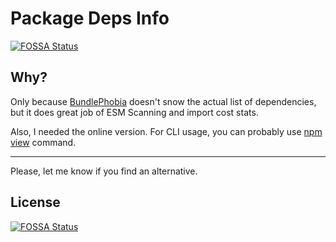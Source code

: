 # Package Deps Info
[![FOSSA Status](https://app.fossa.com/api/projects/git%2Bgithub.com%2Fzardoy%2Fpackage-info.svg?type=shield)](https://app.fossa.com/projects/git%2Bgithub.com%2Fzardoy%2Fpackage-info?ref=badge_shield)


## Why?

Only because [BundlePhobia](https://bundlephobia.com/) doesn't snow the actual list of dependencies, but it does great job of ESM Scanning and import cost stats.

Also, I needed the online version. For CLI usage, you can probably use [npm view](https://docs.npmjs.com/cli/v6/commands/npm-view) command.

---

Please, let me know if you find an alternative.


## License
[![FOSSA Status](https://app.fossa.com/api/projects/git%2Bgithub.com%2Fzardoy%2Fpackage-info.svg?type=large)](https://app.fossa.com/projects/git%2Bgithub.com%2Fzardoy%2Fpackage-info?ref=badge_large)